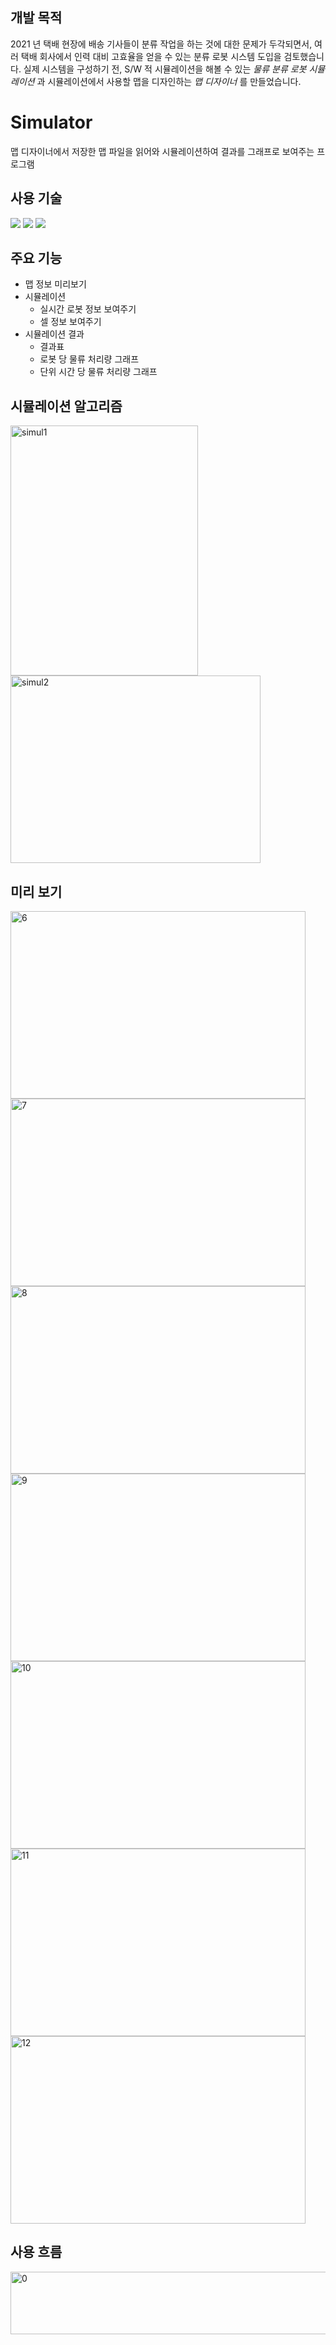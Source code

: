 ## 개발 목적
2021 년 택배 현장에 배송 기사들이 분류 작업을 하는 것에 대한 문제가 두각되면서, 여러 택배 회사에서 인력 대비 고효율을 얻을 수 있는 분류 로봇 시스템 도입을 검토했습니다. 
실제 시스템을 구성하기 전, S/W 적 시뮬레이션을 해볼 수 있는 _물류 분류 로봇 시뮬레이션_ 과 시뮬레이션에서 사용할 맵을 디자인하는 _맵 디자이너_ 를 만들었습니다.

# Simulator
맵 디자이너에서 저장한 맵 파일을 읽어와 시뮬레이션하여 결과를 그래프로 보여주는 프로그램
## 사용 기술
<img src="https://img.shields.io/badge/python-3776AB?style=for-the-badge&logo=python&logoColor=white"> <img src="https://img.shields.io/badge/mysql-4479A1?style=for-the-badge&logo=mysql&logoColor=white"> <img src="https://img.shields.io/badge/mariaDB-003545?style=for-the-badge&logo=mariaDB&logoColor=white">
## 주요 기능
- 맵 정보 미리보기
- 시뮬레이션
  - 실시간 로봇 정보 보여주기
  - 셀 정보 보여주기
- 시뮬레이션 결과
  - 결과표
  - 로봇 당 물류 처리량 그래프
  - 단위 시간 당 물류 처리량 그래프

## 시뮬레이션 알고리즘
<img width="300" height="400" alt="simul1" src="https://github.com/Dormammu-Capstone/simulation/assets/74133818/80f5cccc-6e75-4641-a8d8-fe659310d84a">
<img width="400" height="300" alt="simul2" src="https://github.com/Dormammu-Capstone/simulation/assets/74133818/7dfd5550-087a-4647-9211-e5fd7dc41082">

## 미리 보기
<img width="472" height="300" alt="6" src="https://github.com/Dormammu-Capstone/simulation/assets/74133818/28e18506-84a7-4a83-a1ef-af172a569891">
<img width="472" height="300" alt="7" src="https://github.com/Dormammu-Capstone/simulation/assets/74133818/cbb405e1-4fcf-455a-8b45-84659e4c6c2e">
<img width="472" height="300" alt="8" src="https://github.com/Dormammu-Capstone/simulation/assets/74133818/913d7f21-033b-49b7-a4ec-6984938642ae">
<img width="472" height="300" alt="9" src="https://github.com/Dormammu-Capstone/simulation/assets/74133818/d58ced31-96b3-41af-a3d7-a9d4b1d85dad">
<img width="472" height="300" alt="10" src="https://github.com/Dormammu-Capstone/simulation/assets/74133818/70e20975-427b-464e-8ef4-aea0e8ce5e9c">
<img width="472" height="300" alt="11" src="https://github.com/Dormammu-Capstone/simulation/assets/74133818/5bb05e2d-3410-43ec-9617-e0b1ffae9b4f">
<img width="472" height="300" alt="12" src="https://github.com/Dormammu-Capstone/simulation/assets/74133818/7988a644-ce6e-4b97-8f79-6a8cb36e3d8a">

## 사용 흐름
<img width="700" height="100" alt="0" src="https://github.com/Dormammu-Capstone/simulation/assets/74133818/fc76ed1c-b9a1-4ba0-86a4-c7bfa9043bf0">
